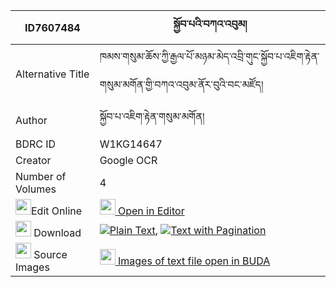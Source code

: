 |ID7607484|སྐྱོབ་པའི་བཀའ་འབུམ། 
| --- | --- 
|Alternative Title |ཁམས་གསུམ་ཆོས་ཀྱི་རྒྱལ་པོ་མཉམ་མེད་འབྲི་གུང་སྐྱོབ་པ་འཇིག་རྟེན་གསུམ་མགོན་གྱི་བཀའ་འབུམ་ནོར་བུའི་བང་མཛོད།
|Author| སྐྱོབ་པ་འཇིག་རྟེན་གསུམ་མགོན།
|BDRC ID | W1KG14647
|Creator | Google OCR
|Number of Volumes| 4
|<img width="25" src="https://img.icons8.com/color/25/000000/edit-property.png">Edit Online| [<img width="25" src="https://avatars.githubusercontent.com/u/45091458?s=200&v=4"> Open in Editor](http://editor.openpecha.org/ID7607484)
|<img width="25" src="https://img.icons8.com/fluent/48/000000/download-2.png"/>  Download | [![](https://img.icons8.com/color/20/000000/txt.png)Plain Text](https://github.com/Openpecha/ID7607484/releases/download/v1/kyobpa_i_kabum_plain_ID7607484.zip), [![](https://img.icons8.com/color/20/000000/txt.png)Text with Pagination](https://github.com/Openpecha/ID7607484/releases/download/v1/kyobpa_i_kabum_pages_ID7607484.zip)
|<img width="25" src="https://img.icons8.com/plasticine/100/000000/pictures-folder.png"/>  Source Images | [<img width="25" src="https://library.bdrc.io/icons/BUDA-small.svg"> Images of text file open in BUDA](https://library.bdrc.io/show/bdr:W1KG14647)